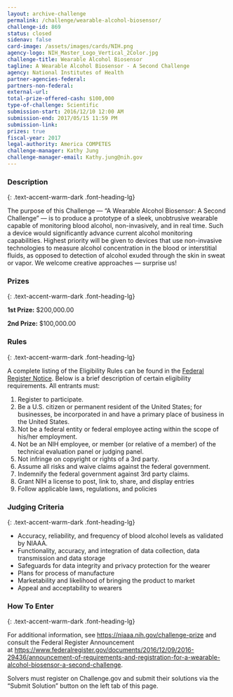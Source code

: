 ```yaml
---
layout: archive-challenge
permalink: /challenge/wearable-alcohol-biosensor/ 
challenge-id: 869
status: closed
sidenav: false
card-image: /assets/images/cards/NIH.png
agency-logo: NIH_Master_Logo_Vertical_2Color.jpg
challenge-title: Wearable Alcohol Biosensor
tagline: A Wearable Alcohol Biosensor - A Second Challenge
agency: National Institutes of Health
partner-agencies-federal: 
partners-non-federal: 
external-url:
total-prize-offered-cash: $100,000
type-of-challenge: Scientific
submission-start: 2016/12/10 12:00 AM
submission-end: 2017/05/15 11:59 PM
submission-link: 
prizes: true
fiscal-year: 2017
legal-authority: America COMPETES
challenge-manager: Kathy Jung
challenge-manager-email: Kathy.jung@nih.gov
---
```


<!-- Description start -->
### Description
{: .text-accent-warm-dark .font-heading-lg}

<p>The purpose of this Challenge &mdash; &ldquo;A Wearable Alcohol Biosensor: A Second Challenge&rdquo; &mdash; is to produce a prototype of a sleek, unobtrusive wearable capable of monitoring blood alcohol, non-invasively, and in real time. Such a device would significantly advance current alcohol monitoring capabilities. Highest priority will be given to devices that use non-invasive technologies to measure alcohol concentration in the blood or interstitial fluids, as opposed to detection of alcohol exuded through the skin in sweat or vapor. We welcome creative approaches &mdash; surprise us!</p>

<!-- Prizes start -->
### Prizes
{: .text-accent-warm-dark .font-heading-lg}

<p><strong>1st Prize:</strong> $200,000.00</p>
<p><strong>2nd Prize:</strong> $100,000.00</p>

<!-- Rules start -->
### Rules 
{: .text-accent-warm-dark .font-heading-lg}

<p>A complete listing of the Eligibility Rules can be found in the&nbsp;<a href="https://web.archive.org/web/20170731181401/https://www.federalregister.gov/documents/2016/12/09/2016-29436/announcement-of-requirements-and-registration-for-a-wearable-alcohol-biosensor-a-second-challenge" target="_blank" rel="noopener noreferrer">Federal Register Notice</a>.&nbsp;Below is a brief description of certain eligibility requirements. All entrants must:</p>
<ol>
<li>Register to participate.</li>
<li>Be a U.S. citizen or permanent resident of the United States; for businesses, be incorporated in and have a primary place of business in the United States.</li>
<li>Not be a federal entity or federal employee acting within the scope of his/her employment.</li>
<li>Not be an NIH employee, or member (or relative of a member) of the technical evaluation panel or judging panel.</li>
<li>Not infringe on copyright or rights of a 3rd party.</li>
<li>Assume all risks and waive claims against the federal government.</li>
<li>Indemnify the federal government against 3rd party claims.</li>
<li>Grant NIH a license to post, link to, share, and display entries</li>
<li>Follow applicable laws, regulations, and policies</li>
</ol>

<!-- Judging start -->
### Judging Criteria
{: .text-accent-warm-dark .font-heading-lg}

<ul>
<li>Accuracy, reliability, and frequency of blood alcohol levels as validated by NIAAA.</li>
<li>Functionality, accuracy, and integration of data collection, data transmission and data storage</li>
<li>Safeguards for data integrity and privacy protection for the wearer</li>
<li>Plans for process of manufacture</li>
<li>Marketability and likelihood of bringing the product to market</li>
<li>Appeal and acceptability to wearers</li>
</ul>

<!--  How To Enter start -->
### How To Enter
{: .text-accent-warm-dark .font-heading-lg}

<p>For additional information, see&nbsp;<a href="https://web.archive.org/web/20170731181401/https://niaaa.nih.gov/challenge-prize">https://niaaa.nih.gov/challenge-prize</a>&nbsp;and consult the&nbsp;Federal Register&nbsp;Announcement at&nbsp;<a href="https://web.archive.org/web/20170731181401/https://www.federalregister.gov/documents/2016/12/09/2016-29436/announcement-of-requirements-and-registration-for-a-wearable-alcohol-biosensor-a-second-challenge">https://www.federalregister.gov/documents/2016/12/09/2016-29436/announcement-of-requirements-and-registration-for-a-wearable-alcohol-biosensor-a-second-challenge</a>.</p>
<p>Solvers must register on Challenge.gov and submit their solutions&nbsp;via the &ldquo;Submit Solution&rdquo; button on the left tab of this&nbsp;page.</p>
